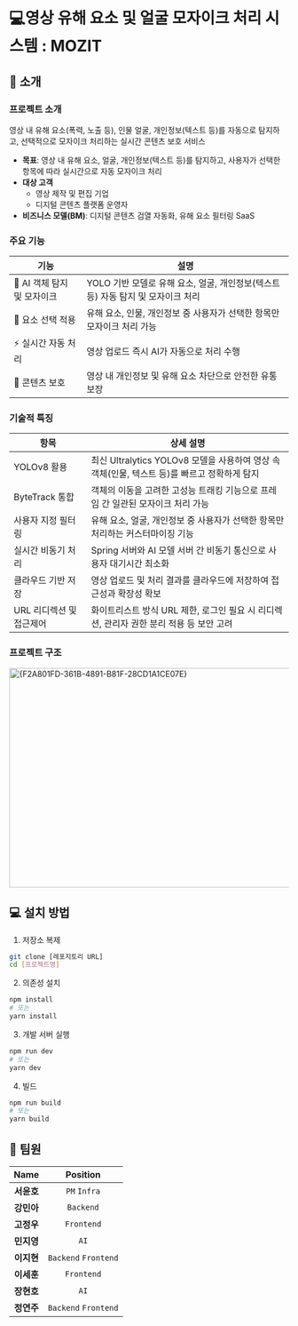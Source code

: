 # 💻영상 유해 요소 및 얼굴 모자이크 처리 시스템 : MOZIT
## 🚀 소개
### 프로젝트 소개
영상 내 유해 요소(폭력, 노출 등), 인물 얼굴, 개인정보(텍스트 등)를 자동으로 탐지하고, 선택적으로 모자이크 처리하는 실시간 콘텐츠 보호 서비스

- **목표**: 영상 내 유해 요소, 얼굴, 개인정보(텍스트 등)를 탐지하고, 사용자가 선택한 항목에 따라 실시간으로 자동 모자이크 처리
- **대상 고객**
  - 영상 제작 및 편집 기업
  - 디지털 콘텐츠 플랫폼 운영자
- **비즈니스 모델(BM)**: 디지털 콘텐츠 검열 자동화, 유해 요소 필터링 SaaS


### 주요 기능

| 기능 | 설명 |
|------|------|
| 🎯 AI 객체 탐지 및 모자이크 | YOLO 기반 모델로 유해 요소, 얼굴, 개인정보(텍스트 등) 자동 탐지 및 모자이크 처리 |
| 🧩 요소 선택 적용 | 유해 요소, 인물, 개인정보 중 사용자가 선택한 항목만 모자이크 처리 가능 |
| ⚡ 실시간 자동 처리 | 영상 업로드 즉시 AI가 자동으로 처리 수행 |
| 🔐 콘텐츠 보호 | 영상 내 개인정보 및 유해 요소 차단으로 안전한 유통 보장 |

### 기술적 특징

| 항목 | 상세 설명 |
|------|----------|
| YOLOv8 활용 | 최신 Ultralytics YOLOv8 모델을 사용하여 영상 속 객체(인물, 텍스트 등)를 빠르고 정확하게 탐지 |
| ByteTrack 통합 | 객체의 이동을 고려한 고성능 트래킹 기능으로 프레임 간 일관된 모자이크 처리 가능 |
| 사용자 지정 필터링 | 유해 요소, 얼굴, 개인정보 중 사용자가 선택한 항목만 처리하는 커스터마이징 기능 |
| 실시간 비동기 처리 | Spring 서버와 AI 모델 서버 간 비동기 통신으로 사용자 대기시간 최소화 |
| 클라우드 기반 저장 | 영상 업로드 및 처리 결과를 클라우드에 저장하여 접근성과 확장성 확보 |
| URL 리디렉션 및 접근제어 | 화이트리스트 방식 URL 제한, 로그인 필요 시 리디렉션, 관리자 권한 분리 적용 등 보안 고려 |

### 프로젝트 구조
<img width="869" height="395" alt="{F2A801FD-361B-4891-B81F-28CD1A1CE07E}" src="https://github.com/user-attachments/assets/b0972d08-63f0-483d-a322-b232ae16ccb8" />


## 💻 설치 방법
1. 저장소 복제
```bash
git clone [레포지토리 URL]
cd [프로젝트명]
```

2. 의존성 설치
```bash
npm install
# 또는
yarn install
```

3. 개발 서버 실행
```bash
npm run dev
# 또는
yarn dev
```

4. 빌드
```bash
npm run build
# 또는
yarn build
```

## 👥 팀원
| **Name** | **Position** |
|:--------:|:------------:|
| **서윤호** | `PM` `Infra` |
| **강민아** | `Backend` |
| **고정우** | `Frontend` |
| **민지영** | `AI` |
| **이지현** | `Backend` `Frontend` |
| **이세훈** | `Frontend` |
| **장현호** | `AI` |
| **정연주** | `Backend` `Frontend` |
